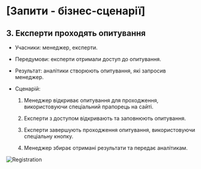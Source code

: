 # [Запити - бізнес-сценарії]

## 3. Експерти проходять опитування 

- Учасники: менеджер, експерти.

- Передумови: експерти отримали доступ до опитування.

- Результат: аналітики створюють опитування, які запросив менеджер.

- Сценарій:

	1. Менеджер відкриває опитування для проходження, використовуючи спеціальний прапорець на сайті.
	
	2. Експерти з доступом відкривають та заповнюють опитування.
	
	3. Експерти завершують проходження опитування, використовуючи спеціальну кнопку.
		
	4. Менеджер збирає отримані результати та передає аналітикам.

![Registration](https://imgur.com/pUk2JKs.png)

